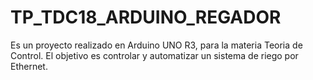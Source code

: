 # TP_TDC18_ARDUINO_REGADOR
Es un proyecto realizado en Arduino UNO R3, para la materia Teoria de Control. El objetivo es controlar y automatizar un sistema de riego por Ethernet.
